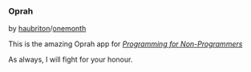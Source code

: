 ### Oprah

by [haubriton](https://github.com/hautbrion)/[onemonth](https://github.com/onemonthrails)

This is the amazing Oprah app for 
[*Programming for Non-Programmers*](http://www.onemonth.com)

As always, I will fight for your honour.